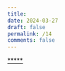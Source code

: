 ```yaml
---
title: 
date: 2024-03-27
draft: false
permalink: /14
comments: false
---
```


[*****](WB/Develop/Embedded/Embedded.md)
